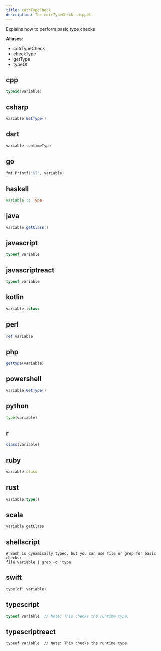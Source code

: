 ```yaml
---
title: cotrTypeCheck
description: The cotrTypeCheck snippet.
---
```


Explains how to perform basic type checks

**Aliases**:
- cotrTypeCheck
- checkType
- getType
- typeOf

## cpp
```cpp
typeid(variable)
```

## csharp
```csharp
variable.GetType()
```

## dart
```dart
variable.runtimeType
```

## go
```go
fmt.Printf("%T", variable)
```

## haskell
```haskell
variable :: Type
```

## java
```java
variable.getClass()
```

## javascript
```javascript
typeof variable
```

## javascriptreact
```javascriptreact
typeof variable
```

## kotlin
```kotlin
variable::class
```

## perl
```perl
ref variable
```

## php
```php
gettype(variable)
```

## powershell
```powershell
variable.GetType()
```

## python
```python
type(variable)
```

## r
```r
class(variable)
```

## ruby
```ruby
variable.class
```

## rust
```rust
variable.type()
```

## scala
```scala
variable.getClass
```

## shellscript
```shellscript
# Bash is dynamically typed, but you can use file or grep for basic checks:
file variable | grep -q 'type'
```

## swift
```swift
type(of: variable)
```

## typescript
```typescript
typeof variable  // Note: This checks the runtime type.
```

## typescriptreact
```typescriptreact
typeof variable  // Note: This checks the runtime type.
```


